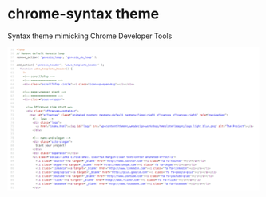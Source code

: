 # chrome-syntax theme

Syntax theme mimicking Chrome Developer Tools

![A screenshot of your theme](screenshot_chrome-syntax.png)

